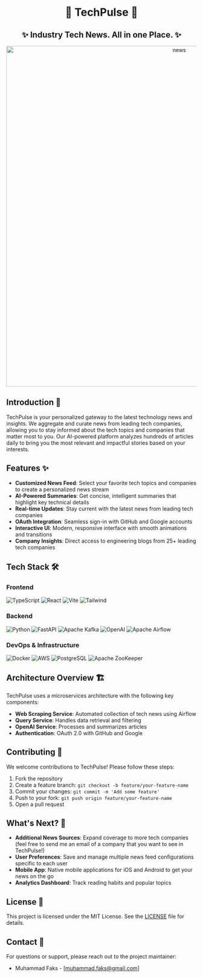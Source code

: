 <div align="center">
  
# 📰 TechPulse 📰

## ✨ Industry Tech News. All in one Place. ✨

<img width="900" alt="news" src="https://github.com/user-attachments/assets/ee83d9f2-6b11-48c9-92a6-da2553c9826f" />

</div>

## Introduction 🚀
TechPulse is your personalized gateway to the latest technology news and insights. We aggregate and curate news from leading tech companies, allowing you to stay informed about the tech topics and companies that matter most to you. Our AI-powered platform analyzes hundreds of articles daily to bring you the most relevant and impactful stories based on your interests.

## Features ✨
- **Customized News Feed**: Select your favorite tech topics and companies to create a personalized news stream
- **AI-Powered Summaries**: Get concise, intelligent summaries that highlight key technical details
- **Real-time Updates**: Stay current with the latest news from leading tech companies
- **OAuth Integration**: Seamless sign-in with GitHub and Google accounts
- **Interactive UI**: Modern, responsive interface with smooth animations and transitions
- **Company Insights**: Direct access to engineering blogs from 25+ leading tech companies

## Tech Stack 🛠️

### Frontend
![TypeScript](https://img.shields.io/badge/TypeScript-007ACC?style=for-the-badge&logo=typescript&logoColor=white)
![React](https://img.shields.io/badge/React-20232A?style=for-the-badge&logo=react&logoColor=61DAFB)
![Vite](https://img.shields.io/badge/Vite-646CFF?style=for-the-badge&logo=vite&logoColor=white)
![Tailwind](https://img.shields.io/badge/Tailwind_CSS-38B2AC?style=for-the-badge&logo=tailwind-css&logoColor=white)

### Backend
![Python](https://img.shields.io/badge/Python-3776AB?style=for-the-badge&logo=python&logoColor=white)
![FastAPI](https://img.shields.io/badge/FastAPI-009688?style=for-the-badge&logo=fastapi&logoColor=white)
![Apache Kafka](https://img.shields.io/badge/Apache_Kafka-231F20?style=for-the-badge&logo=apache-kafka&logoColor=white)
![OpenAI](https://img.shields.io/badge/OpenAI-412991?style=for-the-badge&logo=openai&logoColor=white)
![Apache Airflow](https://img.shields.io/badge/Apache_Airflow-017CEE?style=for-the-badge&logo=apache-airflow&logoColor=white)

### DevOps & Infrastructure
![Docker](https://img.shields.io/badge/Docker-2496ED?style=for-the-badge&logo=docker&logoColor=white)
![AWS](https://img.shields.io/badge/AWS-232F3E?style=for-the-badge&logo=amazon-aws&logoColor=white)
![PostgreSQL](https://img.shields.io/badge/PostgreSQL-316192?style=for-the-badge&logo=postgresql&logoColor=white)
![Apache ZooKeeper](https://img.shields.io/badge/Apache_ZooKeeper-D22128?style=for-the-badge&logo=apache&logoColor=white)

## Architecture Overview 🏗️

TechPulse uses a microservices architecture with the following key components:

- **Web Scraping Service**: Automated collection of tech news using Airflow
- **Query Service**: Handles data retrieval and filtering
- **OpenAI Service**: Processes and summarizes articles
- **Authentication**: OAuth 2.0 with GitHub and Google

## Contributing 🤝

We welcome contributions to TechPulse! Please follow these steps:

1. Fork the repository
2. Create a feature branch: `git checkout -b feature/your-feature-name`
3. Commit your changes: `git commit -m 'Add some feature'`
4. Push to your fork: `git push origin feature/your-feature-name`
5. Open a pull request

## What's Next? 🚀

- **Additional News Sources**: Expand coverage to more tech companies (feel free to send me an email of a company that you want to see in TechPulse!)
- **User Preferences**: Save and manage multiple news feed configurations specific to each user
- **Mobile App**: Native mobile applications for iOS and Android to get your news on the go
- **Analytics Dashboard**: Track reading habits and popular topics 

## License 📜

This project is licensed under the MIT License. See the [LICENSE](LICENSE) file for details.

## Contact 📧

For questions or support, please reach out to the project maintainer:
- Muhammad Faks - [muhammad.faks@gmail.com]
